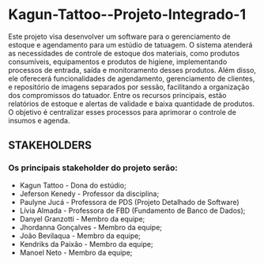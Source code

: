 # Kagun-Tattoo--Projeto-Integrado-1
Este projeto visa desenvolver um software para o gerenciamento de estoque e agendamento para um estúdio de tatuagem. O sistema atenderá as necessidades de controle de estoque dos materiais, como produtos consumíveis, equipamentos e produtos de higiene, implementando processos de entrada, saída e monitoramento desses produtos. Além disso, ele oferecerá funcionalidades de agendamento, gerenciamento de clientes, e repositório de imagens separados por sessão, facilitando a organização dos compromissos do tatuador. Entre os recursos principais, estão relatórios de estoque e alertas de validade e baixa quantidade de produtos. O objetivo é centralizar esses processos para aprimorar o controle de insumos e agenda.

## STAKEHOLDERS
### Os principais stakeholder do projeto serão:
* Kagun Tattoo - Dona do estúdio;
* Jeferson Kenedy - Professor da disciplina;
* Paulyne Jucá - Professora de PDS (Projeto Detalhado de Software)
* Lívia Almada - Professora de FBD (Fundamento de Banco de Dados);
* Danyel Granzotti - Membro da equipe;
* Jhordanna Gonçalves - Membro da equipe;
* João Bevilaqua - Membro da equipe;
* Kendriks da Paixão - Membro da equipe;
* Manoel Neto - Membro da equipe;
